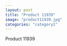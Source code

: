 ```yaml
---
layout: post
title: "Product 11939"
image: "product11939.jpg"
categories: "category1"
---
```

Product 11939
